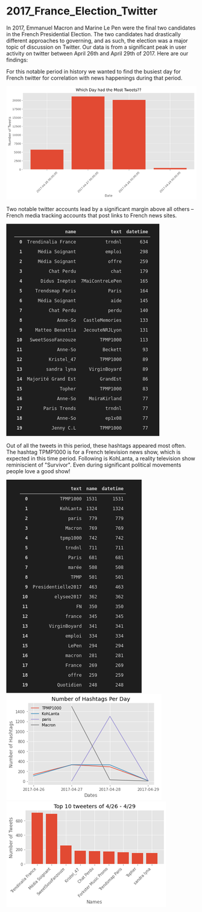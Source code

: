 # 2017_France_Election_Twitter
In 2017, Emmanuel Macron and Marine Le Pen were the final two candidates in the French Presidential Election.  The two candidates had drastically different approaches to governing, and as such, the election was a major topic of discussion on Twitter.  Our data is from a significant peak in user activity on twitter between April 26th and April 29th of 2017. Here are our findings:

For this notable period in history we wanted to find the busiest day for French twitter for correlation with news happenings during that period.

<img src = https://github.com/CBanalyst10/2017_France_Election_Twitter/blob/main/tweets%20per%20day.png>

Two notable twitter accounts lead by a significant margin above all others – French media tracking accounts that post links to French news sites.

<img src = https://github.com/CBanalyst10/2017_France_Election_Twitter/blob/main/Screenshot%20from%202021-02-19%2016-07-18.png >



Out of all the tweets in this period, these hashtags appeared most often. The hashtag TPMP1000 is for a French television news show, which is expected in this time period. Following is KohLanta, a reality television show reminiscient of "Survivor". Even during significant political movements people love a good show!

<img src = https://github.com/CBanalyst10/2017_France_Election_Twitter/blob/main/Screenshot%20from%202021-02-19%2016-06-51.png >


<img src = https://github.com/CBanalyst10/2017_France_Election_Twitter/blob/main/Tophashtagsperday.png >

<img src = https://github.com/CBanalyst10/2017_France_Election_Twitter/blob/main/Top10Tweeters.png >




